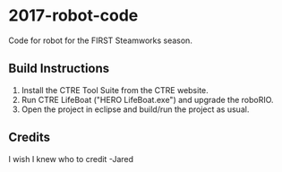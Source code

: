 # 2017-robot-code
Code for robot for the FIRST Steamworks season.

## Build Instructions
1.  Install the CTRE Tool Suite from the CTRE website.
2.  Run CTRE LifeBoat ("HERO LifeBoat.exe") and upgrade the roboRIO.
3.  Open the project in eclipse and build/run the project as usual.

## Credits
I wish I knew who to credit -Jared
